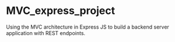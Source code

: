 # MVC_express_project
Using the MVC architecture in Express JS to build a backend server application with REST endpoints.
